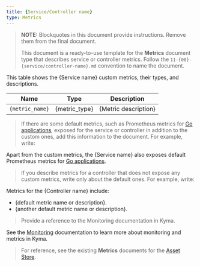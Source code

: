 ```yaml
---
title: {Service/Controller name}
type: Metrics
---
```


>**NOTE:** Blockquotes in this document provide instructions. Remove them from the final document.
>
>This document is a ready-to-use template for the **Metrics** document type that describes service or controller metrics. Follow the `11-{00}-{service/controller-name}.md` convention to name the document.

This table shows the {Service name} custom metrics, their types, and descriptions.

| Name | Type | Description |
|------|------|-------------|
| `{metric_name}` | {metric_type} | {Metric description} |

> If there are some default metrics, such as Prometheus metrics for [Go applications](https://prometheus.io/docs/guides/go-application/), exposed for the service or controller in addition to the custom ones, add this information to the document. For example, write:

Apart from the custom metrics, the {Service name} also exposes default Prometheus metrics for [Go applications](https://prometheus.io/docs/guides/go-application/).

> If you describe metrics for a controller that does not expose any custom metrics, write only about the default ones. For example, write:

Metrics for the {Controller name} include:

- {default metric name or description}.
- {another default metric name or description}.

> Provide a reference to the Monitoring documentation in Kyma.

See the [Monitoring](/components/monitoring) documentation to learn more about monitoring and metrics in Kyma.

> For reference, see the existing **Metrics** documents for the [Asset Store](https://kyma-project.io/docs/1.6/components/asset-store/#metrics-metrics).
